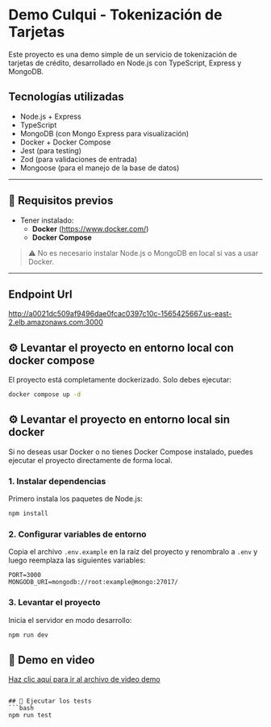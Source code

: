 # Demo Culqui - Tokenización de Tarjetas

Este proyecto es una demo simple de un servicio de tokenización de tarjetas de crédito, desarrollado en Node.js con TypeScript, Express y MongoDB.

## Tecnologías utilizadas

- Node.js + Express
- TypeScript
- MongoDB (con Mongo Express para visualización)
- Docker + Docker Compose
- Jest (para testing)
- Zod (para validaciones de entrada)
- Mongoose (para el manejo de la base de datos)

---

## 🚀 Requisitos previos

- Tener instalado:
  - **Docker** (https://www.docker.com/)
  - **Docker Compose**

> ⚠️ No es necesario instalar Node.js o MongoDB en local si vas a usar Docker.

---

## Endpoint Url
http://a0021dc509af9496dae0fcac0397c10c-1565425667.us-east-2.elb.amazonaws.com:3000

## ⚙️ Levantar el proyecto en entorno local con docker compose

El proyecto está completamente dockerizado. Solo debes ejecutar:

```bash
docker compose up -d
```

## ⚙️ Levantar el proyecto en entorno local sin docker

Si no deseas usar Docker o no tienes Docker Compose instalado, puedes ejecutar el proyecto directamente de forma local.

### 1. Instalar dependencias
Primero instala los paquetes de Node.js:
```bash
npm install
```

### 2. Configurar variables de entorno
Copia el archivo `.env.example` en la raíz del proyecto y renombralo a `.env` y luego reemplaza las siguientes variables:

```env
PORT=3000
MONGODB_URI=mongodb://root:example@mongo:27017/
```

### 3. Levantar el proyecto
Inicia el servidor en modo desarrollo:
```bash
npm run dev
```
## 🎥 Demo en video

[Haz clic aquí para ir al archivo de video demo](./VIDEO_DEMO.mp4)

```

## 🧪 Ejecutar los tests
```bash
npm run test
```
